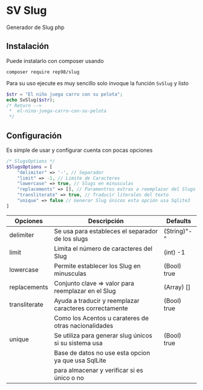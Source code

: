 # SV Slug

Generador de Slug php

## Instalación

Puede instalarlo con composer usando

```shell
composer require rep98/slug
```

Para su uso ejecute es muy sencillo solo invoque la función `SvSlug` y listo

```php
$str = "El niño juega carro con su pelota";
echo SvSlug($str);
/* Return -->
 *  el-nino-juega-carro-con-su-pelota
 */
```

## Configuración

Es simple de usar y configurar cuenta con pocas opciones

```php
/* SlugsOptions */
$SlugsOptions = [
	"delimiter" => '-', // Separador
	"limit" => -1, // Limite de Caracteres
	"lowercase" => true, // Slugs en minusculas
	"replacements" => [], // Paramentros extras a reemplazar del Slugs
	"transliterate" => true, // Traducir literales del texto
	"unique" => false // Generar Slug únicos esta opción usa Sqlite3
]
```

|  Opciones      | Descripción                                            | Defaults    |
|----------------|--------------------------------------------------------|-------------|
|  delimiter     | Se usa para estableces el separador de los slugs       | (String)"-" |
|  limit         | Limita el número de caracteres del Slug                | (int) -1    |
|  lowercase     | Permite establecer los Slug en minusculas              | (Bool) true |
|  replacements  | Conjunto clave => valor para reemplazar en el Slug     | (Array) []  |
|  transliterate | Ayuda a traducir y reemplazar caracteres correctamente | (Bool) true |
|                | Como los Acentos u carateres de otras nacionalidades   |             |
|  unique        | Se utiliza para generar slug únicos si su sistema usa  | (Bool) true |
|                | Base de datos no use esta opcion ya que usa SqlLite    |             |
|                | para almacenar y verificar si es único o no            |             |
